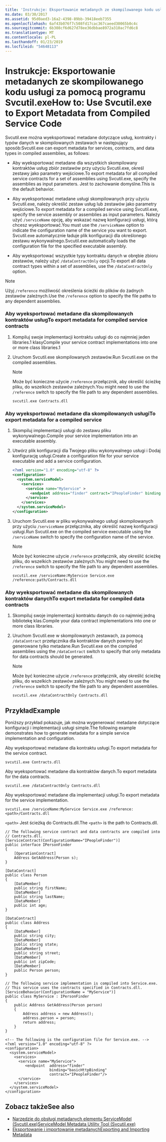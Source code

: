 ```yaml
---
title: 'Instrukcje: Eksportowanie metadanych ze skompilowanego kodu usługi za pomocą programu Svcutil.exe'
ms.date: 03/30/2017
ms.assetid: 95d0aed3-16a2-4398-89bb-39418eeb7355
ms.openlocfilehash: 6af43b076f7c508fd17cac367caeed30065b0c4c
ms.sourcegitcommit: 6b308cf6d627d78ee36dbbae8972a310ac7fd6c8
ms.translationtype: MT
ms.contentlocale: pl-PL
ms.lasthandoff: 01/23/2019
ms.locfileid: "54648113"
---
```

# <a name="how-to-use-svcutilexe-to-export-metadata-from-compiled-service-code"></a><span data-ttu-id="4f5f8-102">Instrukcje: Eksportowanie metadanych ze skompilowanego kodu usługi za pomocą programu Svcutil.exe</span><span class="sxs-lookup"><span data-stu-id="4f5f8-102">How to: Use Svcutil.exe to Export Metadata from Compiled Service Code</span></span>
<span data-ttu-id="4f5f8-103">Svcutil.exe można wyeksportować metadane dotyczące usług, kontrakty i typów danych w skompilowanych zestawach w następujący sposób:</span><span class="sxs-lookup"><span data-stu-id="4f5f8-103">Svcutil.exe can export metadata for services, contracts, and data types in compiled assemblies, as follows:</span></span>  
  
-   <span data-ttu-id="4f5f8-104">Aby wyeksportować metadane dla wszystkich skompilowany kontraktów usług zbiór zestawów przy użyciu Svcutil.exe, określ zestawy jako parametry wejściowe.</span><span class="sxs-lookup"><span data-stu-id="4f5f8-104">To export metadata for all compiled service contracts for a set of assemblies using Svcutil.exe, specify the assemblies as input parameters.</span></span> <span data-ttu-id="4f5f8-105">Jest to zachowanie domyślne.</span><span class="sxs-lookup"><span data-stu-id="4f5f8-105">This is the default behavior.</span></span>  
  
-   <span data-ttu-id="4f5f8-106">Aby wyeksportować metadane usługi skompilowanych przy użyciu Svcutil.exe, należy określić zestaw usług lub zestawów jako parametry wejściowe.</span><span class="sxs-lookup"><span data-stu-id="4f5f8-106">To export metadata for a compiled service using Svcutil.exe, specify the service assembly or assemblies as input parameters.</span></span> <span data-ttu-id="4f5f8-107">Należy użyć `/serviceName` opcję, aby wskazać nazwę konfiguracji usługi, którą chcesz wyeksportować.</span><span class="sxs-lookup"><span data-stu-id="4f5f8-107">You must use the `/serviceName` option to indicate the configuration name of the service you want to export.</span></span> <span data-ttu-id="4f5f8-108">Svcutil.exe automatycznie ładuje plik konfiguracji dla określonego zestawu wykonywalnego.</span><span class="sxs-lookup"><span data-stu-id="4f5f8-108">Svcutil.exe automatically loads the configuration file for the specified executable assembly.</span></span>  
  
-   <span data-ttu-id="4f5f8-109">Aby wyeksportować wszystkie typy kontraktu danych w obrębie zbioru zestawów, należy użyć `/dataContractOnly` opcji.</span><span class="sxs-lookup"><span data-stu-id="4f5f8-109">To export all data contract types within a set of assemblies, use the `/dataContractOnly` option.</span></span>  
  
> [!NOTE]
>  <span data-ttu-id="4f5f8-110">Użyj `/reference` możliwość określenia ścieżki do plików do żadnych zestawów zależnych.</span><span class="sxs-lookup"><span data-stu-id="4f5f8-110">Use the `/reference` option to specify the file paths to any dependent assemblies.</span></span>  
  
### <a name="to-export-metadata-for-compiled-service-contracts"></a><span data-ttu-id="4f5f8-111">Aby wyeksportować metadane dla skompilowanych kontraktów usług</span><span class="sxs-lookup"><span data-stu-id="4f5f8-111">To export metadata for compiled service contracts</span></span>  
  
1.  <span data-ttu-id="4f5f8-112">Kompiluj swoje implementacji kontraktu usługi do co najmniej jeden libraries.1 klasy</span><span class="sxs-lookup"><span data-stu-id="4f5f8-112">Compile your service contract implementations into one or more class libraries.1</span></span>  
  
2.  <span data-ttu-id="4f5f8-113">Uruchom Svcutil.exe skompilowanych zestawów.</span><span class="sxs-lookup"><span data-stu-id="4f5f8-113">Run Svcutil.exe on the compiled assemblies.</span></span>  
  
    > [!NOTE]
    >  <span data-ttu-id="4f5f8-114">Może być konieczne użycie `/reference` przełącznik, aby określić ścieżkę pliku, do wszelkich zestawów zależnych.</span><span class="sxs-lookup"><span data-stu-id="4f5f8-114">You might need to use the `/reference` switch to specify the file path to any dependent assemblies.</span></span>  
  
    ```  
    svcutil.exe Contracts.dll  
    ```  
  
### <a name="to-export-metadata-for-a-compiled-service"></a><span data-ttu-id="4f5f8-115">Aby wyeksportować metadane dla skompilowanych usługi</span><span class="sxs-lookup"><span data-stu-id="4f5f8-115">To export metadata for a compiled service</span></span>  
  
1.  <span data-ttu-id="4f5f8-116">Skompiluj implementacji usługi do zestawu pliku wykonywalnego.</span><span class="sxs-lookup"><span data-stu-id="4f5f8-116">Compile your service implementation into an executable assembly.</span></span>  
  
2.  <span data-ttu-id="4f5f8-117">Utwórz plik konfiguracji dla Twojego pliku wykonywalnego usługi i Dodaj konfigurację usługi.</span><span class="sxs-lookup"><span data-stu-id="4f5f8-117">Create a configuration file for your service executable and add a service configuration.</span></span>  
  
    ```xml  
    <?xml version="1.0" encoding="utf-8" ?>  
    <configuration>  
      <system.serviceModel>  
        <services>  
          <service name="MyService" >  
            <endpoint address="finder" contract="IPeopleFinder" binding="wsHttpBinding" />  
          </service>  
        </services>  
      </system.serviceModel>  
    </configuration>  
    ```  
  
3.  <span data-ttu-id="4f5f8-118">Uruchom Svcutil.exe w pliku wykonywalnego usługi skompilowanych przy użyciu `/serviceName` przełącznika, aby określić nazwę konfiguracji usługi.</span><span class="sxs-lookup"><span data-stu-id="4f5f8-118">Run Svcutil.exe on the compiled service executable using the `/serviceName` switch to specify the configuration name of the service.</span></span>  
  
    > [!NOTE]
    >  <span data-ttu-id="4f5f8-119">Może być konieczne użycie `/reference` przełącznik, aby określić ścieżkę pliku, do wszelkich zestawów zależnych.</span><span class="sxs-lookup"><span data-stu-id="4f5f8-119">You might need to use the `/reference` switch to specify the file path to any dependent assemblies.</span></span>  
  
    ```  
    svcutil.exe /serviceName:MyService Service.exe /reference:path/Contracts.dll  
    ```  
  
### <a name="to-export-metadata-for-compiled-data-contracts"></a><span data-ttu-id="4f5f8-120">Aby wyeksportować metadane dla skompilowanych kontraktów danych</span><span class="sxs-lookup"><span data-stu-id="4f5f8-120">To export metadata for compiled data contracts</span></span>  
  
1.  <span data-ttu-id="4f5f8-121">Skompiluj swoje implementacji kontraktu danych do co najmniej jedną bibliotekę klas.</span><span class="sxs-lookup"><span data-stu-id="4f5f8-121">Compile your data contract implementations into one or more class libraries.</span></span>  
  
2.  <span data-ttu-id="4f5f8-122">Uruchom Svcutil.exe w skompilowanych zestawach, za pomocą `/dataContract` przełącznika dla kontraktów danych powinny być generowane tylko metadane.</span><span class="sxs-lookup"><span data-stu-id="4f5f8-122">Run Svcutil.exe on the compiled assemblies using the `/dataContract` switch to specify that only metadata for data contracts should be generated.</span></span>  
  
    > [!NOTE]
    >  <span data-ttu-id="4f5f8-123">Może być konieczne użycie `/reference` przełącznik, aby określić ścieżkę pliku, do wszelkich zestawów zależnych.</span><span class="sxs-lookup"><span data-stu-id="4f5f8-123">You might need to use the `/reference` switch to specify the file path to any dependent assemblies.</span></span>  
  
    ```  
    svcutil.exe /dataContractOnly Contracts.dll  
    ```  
  
## <a name="example"></a><span data-ttu-id="4f5f8-124">Przykład</span><span class="sxs-lookup"><span data-stu-id="4f5f8-124">Example</span></span>  
 <span data-ttu-id="4f5f8-125">Poniższy przykład pokazuje, jak można wygenerować metadane dotyczące konfiguracji i implementacji usługi simple.</span><span class="sxs-lookup"><span data-stu-id="4f5f8-125">The following example demonstrates how to generate metadata for a simple service implementation and configuration.</span></span>  
  
 <span data-ttu-id="4f5f8-126">Aby wyeksportować metadane dla kontraktu usługi.</span><span class="sxs-lookup"><span data-stu-id="4f5f8-126">To export metadata for the service contract.</span></span>  
  
```  
svcutil.exe Contracts.dll  
```  
  
 <span data-ttu-id="4f5f8-127">Aby wyeksportować metadane dla kontraktów danych.</span><span class="sxs-lookup"><span data-stu-id="4f5f8-127">To export metadata for the data contracts.</span></span>  
  
```  
svcutil.exe /dataContractOnly Contracts.dll  
```  
  
 <span data-ttu-id="4f5f8-128">Aby wyeksportować metadane dla implementacji usługi.</span><span class="sxs-lookup"><span data-stu-id="4f5f8-128">To export metadata for the service implementation.</span></span>  
  
```  
svcutil.exe /serviceName:MyService Service.exe /reference:<path>/Contracts.dll  
```  
  
 <span data-ttu-id="4f5f8-129">`<path>` Jest ścieżką do Contracts.dll.</span><span class="sxs-lookup"><span data-stu-id="4f5f8-129">The `<path>` is the path to Contracts.dll.</span></span>  
  
```  
// The following service contract and data contracts are compiled into   
// Contracts.dll.  
[ServiceContract(ConfigurationName="IPeopleFinder")]  
public interface IPersonFinder  
{  
    [OperationContract]  
    Address GetAddress(Person s);  
}  
  
[DataContract]  
public class Person  
{  
    [DataMember]  
    public string firstName;  
    [DataMember]  
    public string lastName;  
    [DataMember]  
    public int age;  
}  
  
[DataContract]  
public class Address  
{  
    [DataMember]  
    public string city;  
    [DataMember]  
    public string state;  
    [DataMember]  
    public string street;  
    [DataMember]  
    public int zipCode;  
    [DataMember]  
    public Person person;  
}  
  
// The following service implementation is compiled into Service.exe.     
// This service uses the contracts specified in Contracts.dll.  
[ServiceBehavior(ConfigurationName = "MyService")]  
public class MyService : IPersonFinder  
{  
    public Address GetAddress(Person person)  
    {  
        Address address = new Address();  
        address.person = person;  
        return address;  
    }  
}  
  
<!-- The following is the configuration file for Service.exe. -->  
<?xml version="1.0" encoding="utf-8" ?>  
<configuration>  
  <system.serviceModel>  
    <services>  
      <service name="MyService">  
         <endpoint  address="finder"  
                    binding="basicHttpBinding"  
                    contract="IPeopleFinder"/>  
      </service>  
    </services>  
  </system.serviceModel>  
</configuration>  
```  
  
## <a name="see-also"></a><span data-ttu-id="4f5f8-130">Zobacz także</span><span class="sxs-lookup"><span data-stu-id="4f5f8-130">See also</span></span>
- [<span data-ttu-id="4f5f8-131">Narzędzie do obsługi metadanych elementu ServiceModel (Svcutil.exe)</span><span class="sxs-lookup"><span data-stu-id="4f5f8-131">ServiceModel Metadata Utility Tool (Svcutil.exe)</span></span>](../../../../docs/framework/wcf/servicemodel-metadata-utility-tool-svcutil-exe.md)
- [<span data-ttu-id="4f5f8-132">Eksportowanie i importowanie metadanych</span><span class="sxs-lookup"><span data-stu-id="4f5f8-132">Exporting and Importing Metadata</span></span>](../../../../docs/framework/wcf/feature-details/exporting-and-importing-metadata.md)
